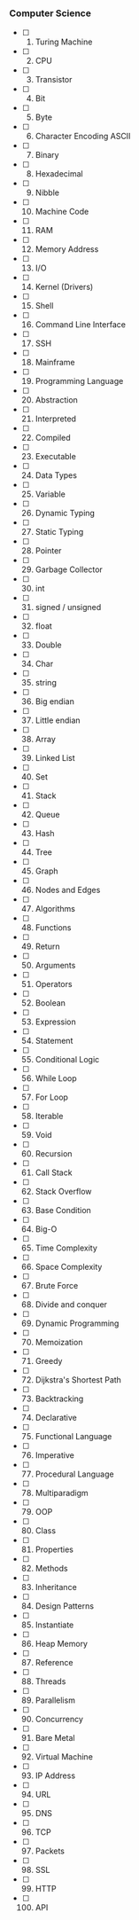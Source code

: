 ### Computer Science

- [ ] 1. Turing Machine 
- [ ] 2. CPU 
- [ ] 3. Transistor 
- [ ] 4. Bit 
- [ ] 5. Byte 
- [ ] 6. Character Encoding ASCII 
- [ ] 7. Binary 
- [ ] 8. Hexadecimal 
- [ ] 9. Nibble 
- [ ] 10. Machine Code 
- [ ] 11. RAM 
- [ ] 12. Memory Address 
- [ ] 13. I/O 
- [ ] 14. Kernel (Drivers) 
- [ ] 15. Shell 
- [ ] 16. Command Line Interface 
- [ ] 17. SSH 
- [ ] 18. Mainframe 
- [ ] 19. Programming Language 
- [ ] 20. Abstraction 
- [ ] 21. Interpreted 
- [ ] 22. Compiled 
- [ ] 23. Executable 
- [ ] 24. Data Types 
- [ ] 25. Variable 
- [ ] 26. Dynamic Typing 
- [ ] 27. Static Typing 
- [ ] 28. Pointer 
- [ ] 29. Garbage Collector 
- [ ] 30. int 
- [ ] 31. signed / unsigned 
- [ ] 32. float 
- [ ] 33. Double 
- [ ] 34. Char 
- [ ] 35. string 
- [ ] 36. Big endian 
- [ ] 37. Little endian 
- [ ] 38. Array 
- [ ] 39. Linked List 
- [ ] 40. Set 
- [ ] 41. Stack 
- [ ] 42. Queue 
- [ ] 43. Hash 
- [ ] 44. Tree 
- [ ] 45. Graph 
- [ ] 46. Nodes and Edges 
- [ ] 47. Algorithms 
- [ ] 48. Functions 
- [ ] 49. Return 
- [ ] 50. Arguments 
- [ ] 51. Operators 
- [ ] 52. Boolean 
- [ ] 53. Expression 
- [ ] 54. Statement 
- [ ] 55. Conditional Logic 
- [ ] 56. While Loop 
- [ ] 57. For Loop 
- [ ] 58. Iterable 
- [ ] 59. Void 
- [ ] 60. Recursion 
- [ ] 61. Call Stack 
- [ ] 62. Stack Overflow 
- [ ] 63. Base Condition 
- [ ] 64. Big-O 
- [ ] 65. Time Complexity 
- [ ] 66. Space Complexity 
- [ ] 67. Brute Force 
- [ ] 68. Divide and conquer 
- [ ] 69. Dynamic Programming 
- [ ] 70. Memoization 
- [ ] 71. Greedy 
- [ ] 72. Dijkstra's Shortest Path 
- [ ] 73. Backtracking 
- [ ] 74. Declarative 
- [ ] 75. Functional Language 
- [ ] 76. Imperative 
- [ ] 77. Procedural Language 
- [ ] 78. Multiparadigm 
- [ ] 79. OOP 
- [ ] 80. Class 
- [ ] 81. Properties 
- [ ] 82. Methods 
- [ ] 83. Inheritance 
- [ ] 84. Design Patterns 
- [ ] 85. Instantiate 
- [ ] 86. Heap Memory 
- [ ] 87. Reference 
- [ ] 88. Threads 
- [ ] 89. Parallelism 
- [ ] 90. Concurrency 
- [ ] 91. Bare Metal 
- [ ] 92. Virtual Machine 
- [ ] 93. IP Address 
- [ ] 94. URL 
- [ ] 95. DNS 
- [ ] 96. TCP 
- [ ] 97. Packets
- [ ] 98. SSL 
- [ ] 99. HTTP 
- [ ] 100. API